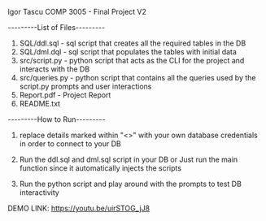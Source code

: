 Igor Tascu
COMP 3005 - Final Project V2

---------List of Files---------

1. SQL/ddl.sql - sql script that creates all the required tables in the DB
2. SQL/dml.dql - sql script that populates the tables with initial data
3. src/script.py - python script that acts as the CLI for the project and interacts with the DB
4. src/queries.py - python script that contains all the queries used by the script.py prompts and  user interactions
5. Report.pdf - Project Report
6. README.txt

---------How to Run---------

1. replace details marked within "<>" with your own database credentials in order to connect
to your DB

2. Run the ddl.sql and dml.sql script in your DB or Just run the main function since it automatically injects the scripts

3. Run the python script and play around with the prompts to test DB interactivity

DEMO LINK: https://youtu.be/uirSTOG_jJ8

